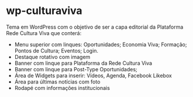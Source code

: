 # wp-culturaviva
Tema em WordPress com o objetivo de ser a capa editorial da Plataforma Rede Cultura Viva que conterá: 
- Menu superior com linques: Oportunidades; Economia Viva; Formação; Pontos de Cultura; Eventos; Login.
- Destaque rotativo com imagem
- Banner com linque para Plataforma da Rede Cultura Viva
- Banner com linque para Post-Type Oportunidades;
- Área de Widgets para inserir: Vídeos, Agenda, Facebook Likebox
- Área para últimas notícias com foto
- Rodapé com informações institucionais
